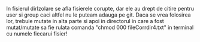 In fisierul dirIzolare se afla fisierele corupte, dar ele au drept de citire pentru user
si group caci altfel nu le puteam adauga pe git. Daca se vrea folosirea lor, trebuie mutate
in alta parte si apoi in directorul in care a fost mutat/mutate sa fie rulata comanda "chmod
000 fileCorrdir4.txt" in terminal cu numele fiecarui fisier!
